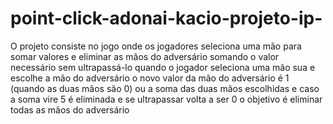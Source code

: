 # point-click-adonai-kacio-projeto-ip-
O projeto consiste no jogo onde os jogadores seleciona uma mão para somar valores e eliminar as mãos do adversário somando o valor necessário sem ultrapassá-lo quando o jogador seleciona uma mão sua e escolhe a mão do adversário o novo valor da mão do adversário é 1 (quando as duas mãos são 0) ou a soma das duas mãos escolhidas  e caso a soma vire 5 é eliminada e se ultrapassar volta a ser 0 o objetivo é eliminar  todas as mãos do adversário 

